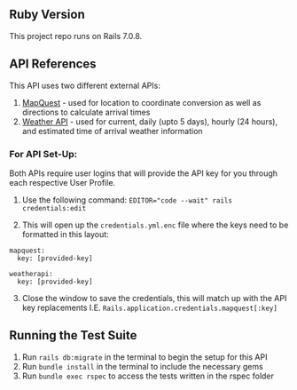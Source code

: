 ## Ruby Version
This project repo runs on Rails 7.0.8.

## API References
This API uses two different external APIs:

1. [MapQuest](https://developer.mapquest.com/) - used for location to coordinate conversion as well as directions to calculate arrival times
2. [Weather API](https://www.weatherapi.com/) - used for current, daily (upto 5 days), hourly (24 hours), and estimated time of arrival weather information

### For API Set-Up:
Both APIs require user logins that will provide the API key for you through each respective User Profile. 

1. Use the following command: `EDITOR="code --wait" rails credentials:edit` 

2. This will open up the `credentials.yml.enc` file where the keys need to be formatted in this layout:

```
mapquest:
  key: [provided-key]

weatherapi:
  key: [provided-key]
```

3. Close the window to save the credentials, this will match up with the API key replacements I.E. `Rails.application.credentials.mapquest[:key]`

## Running the Test Suite
1. Run `rails db:migrate` in the terminal to begin the setup for this API
2. Run `bundle install` in the terminal to include the necessary gems
3. Run `bundle exec rspec` to access the tests written in the rspec folder